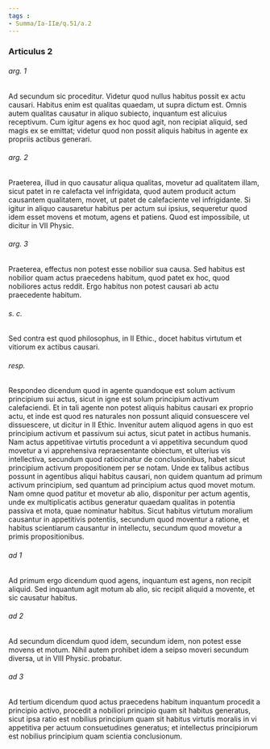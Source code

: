 ```yaml
---
tags : 
- Summa/Ia-IIæ/q.51/a.2
---
```


### Articulus 2

###### arg. 1
Ad secundum sic proceditur. Videtur quod nullus habitus possit ex actu causari. Habitus enim est qualitas quaedam, ut supra dictum est. Omnis autem qualitas causatur in aliquo subiecto, inquantum est alicuius receptivum. Cum igitur agens ex hoc quod agit, non recipiat aliquid, sed magis ex se emittat; videtur quod non possit aliquis habitus in agente ex propriis actibus generari.

###### arg. 2
Praeterea, illud in quo causatur aliqua qualitas, movetur ad qualitatem illam, sicut patet in re calefacta vel infrigidata, quod autem producit actum causantem qualitatem, movet, ut patet de calefaciente vel infrigidante. Si igitur in aliquo causaretur habitus per actum sui ipsius, sequeretur quod idem esset movens et motum, agens et patiens. Quod est impossibile, ut dicitur in VII Physic.

###### arg. 3
Praeterea, effectus non potest esse nobilior sua causa. Sed habitus est nobilior quam actus praecedens habitum, quod patet ex hoc, quod nobiliores actus reddit. Ergo habitus non potest causari ab actu praecedente habitum.

###### s. c.
Sed contra est quod philosophus, in II Ethic., docet habitus virtutum et vitiorum ex actibus causari.

###### resp.
Respondeo dicendum quod in agente quandoque est solum activum principium sui actus, sicut in igne est solum principium activum calefaciendi. Et in tali agente non potest aliquis habitus causari ex proprio actu, et inde est quod res naturales non possunt aliquid consuescere vel dissuescere, ut dicitur in II Ethic. Invenitur autem aliquod agens in quo est principium activum et passivum sui actus, sicut patet in actibus humanis. Nam actus appetitivae virtutis procedunt a vi appetitiva secundum quod movetur a vi apprehensiva repraesentante obiectum, et ulterius vis intellectiva, secundum quod ratiocinatur de conclusionibus, habet sicut principium activum propositionem per se notam. Unde ex talibus actibus possunt in agentibus aliqui habitus causari, non quidem quantum ad primum activum principium, sed quantum ad principium actus quod movet motum. Nam omne quod patitur et movetur ab alio, disponitur per actum agentis, unde ex multiplicatis actibus generatur quaedam qualitas in potentia passiva et mota, quae nominatur habitus. Sicut habitus virtutum moralium causantur in appetitivis potentiis, secundum quod moventur a ratione, et habitus scientiarum causantur in intellectu, secundum quod movetur a primis propositionibus.

###### ad 1
Ad primum ergo dicendum quod agens, inquantum est agens, non recipit aliquid. Sed inquantum agit motum ab alio, sic recipit aliquid a movente, et sic causatur habitus.

###### ad 2
Ad secundum dicendum quod idem, secundum idem, non potest esse movens et motum. Nihil autem prohibet idem a seipso moveri secundum diversa, ut in VIII Physic. probatur.

###### ad 3
Ad tertium dicendum quod actus praecedens habitum inquantum procedit a principio activo, procedit a nobiliori principio quam sit habitus generatus, sicut ipsa ratio est nobilius principium quam sit habitus virtutis moralis in vi appetitiva per actuum consuetudines generatus; et intellectus principiorum est nobilius principium quam scientia conclusionum.

